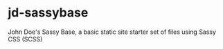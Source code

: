 # jd-sassybase
John Doe's Sassy Base, a basic static site starter set of files using Sassy CSS (SCSS)
